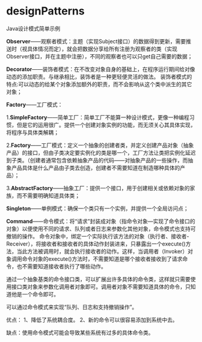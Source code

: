 # designPatterns
Java设计模式简单示例

**Observer**——观察者模式：主题（实现Subject接口）的数据得到更新，需要推送时（视具体情况而定），就会把数据分享给所有注册为观察者的类（实现Observer接口，并在主题中注册），不同的观察者也可以只get自己需要的数据；

**Decorator**——装饰者模式：在不改变对象自身的基础上，在程序运行期间给对像动态的添加职责。与继承相比，装饰者是一种更轻便灵活的做法。
装饰者模式的特点:可以动态的给某个对象添加额外的职责，而不会影响从这个类中派生的其它对象；

**Factory**——工厂模式：

1.**SimpleFactory**——简单工厂：简单工厂不能算一种设计模式，更像一种编程习惯，但是它的运用很广。提供一个创建对象实例的功能，而无须关心其具体实现，将程序与具体类解耦；
    
2.**Factory**——工厂模式：定义一个抽象的创建者类，并定义创建产品对象（抽象产品）的接口，但由子类决定要实例化的类是哪一个，工厂方法让类把实例化延迟到子类。（创建者通常包含依赖抽象产品的代码——对抽象产品的一些操作，而抽象产品具体是什么产品由子类去创造，创建者不需要知道在制造哪种具体的产品）；

3.**AbstractFactory**——抽象工厂：提供一个接口，用于创建相关或依赖对象的家族，而不需要明确知道具体类；


**Singleton**——单例模式：确保一个类只有一个实例，并提供一个全局访问点；

**Command**——命令模式：将“请求”封装成对象（指命令对象—实现了命令接口的对象）以便使用不同的请求、队列或者日志来参数化其他对象，命令模式也支持可撤销的操作。
   命令对象中，绑定一个实际执行该方法的对象（执行者、接收者-Receiver），将接收者和接收者的具体动作封装进来，只暴露出一个execute()方法，当此方法被调用时，就会执行接收者的动作。这样，当调用者（Invoker）对象调用命令对象的execute()方法时，不需要知道是哪个接收者接收到了请求命令，也不需要知道接收者执行了哪些动作。

   通过一个抽象基类的命令接口类，可以扩展出许多具体的命令类，这样就只需要使用接口类对象来参数化调用者对象即可。调用者对象不需要知道具体的命令，只知道他是一个命令即可。

   可以通过命令模式来实现“队列、日志和支持撤销操作”。

优点： 1、降低了系统耦合度。 2、新的命令可以很容易添加到系统中去。

缺点：使用命令模式可能会导致某些系统有过多的具体命令类。
